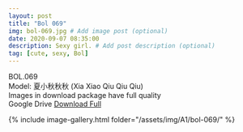 ```yaml
---
layout: post
title: "Bol 069"
img: bol-069.jpg # Add image post (optional)
date: 2020-09-07 08:35:00
description: Sexy girl. # Add post description (optional)
tag: [cute, sexy, Bol]
---
```

BOL.069  
Model: 夏小秋秋秋 (Xia Xiao Qiu Qiu Qiu)                                                       
Images in download package have full quality                    
Google Drive [Download Full](http://gestyy.com/eefQR8)

{% include image-gallery.html folder="/assets/img/A1/bol-069/" %}
